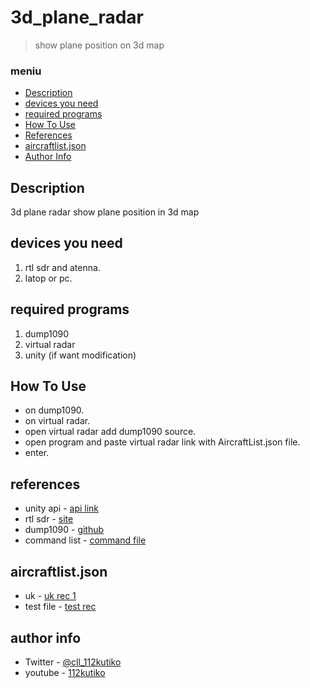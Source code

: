 # 3d_plane_radar

> show plane position on 3d map

### meniu
- [Description](#description)
- [devices you need](#devices-you-need)
- [required programs](#required-programs)
- [How To Use](#how-to-use)
- [References](#references)
- [aircraftlist.json](#aircraftlist.json)
- [Author Info](#author-info)

## Description

3d plane radar show plane position in 3d map 

## devices you need

1. rtl sdr and atenna.
2. latop or pc.

## required programs

1. dump1090
2. virtual radar
3. unity (if want modification)

## How To Use

- on dump1090.
- on virtual radar.
- open virtual radar add dump1090 source.
- open program and paste virtual radar link with AircraftList.json file.
- enter.

## references

- unity api - [api link](https://docs.unity3d.com/ScriptReference/)
- rtl sdr  - [site](https://www.rtl-sdr.com/)
- dump1090 - [github](github.com/antirez/dump1090)
- command list - [command file](https://github.com/112kutiko/3d_plane_radar/blob/main/command_list.md)

## aircraftlist.json

  - uk - [uk rec 1](https://radar.freedar.uk/VirtualRadar/AircraftList.json)
  - test file - [test rec](https://stats-int.000webhostapp.com/Air_test/AircraftList.json)
  
## author info

- Twitter - [@cll_112kutiko](https://twitter.com/cll_112kutiko)
- youtube - [112kutiko](https://www.youtube.com/channel/UCmU-gov-jZi2XkXw1qMko7g)
